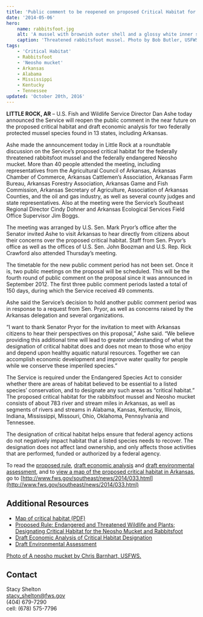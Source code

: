 ```yaml
---
title: 'Public comment to be reopened on proposed Critical Habitat for two federally protected mussel species'
date: '2014-05-06'
hero:
    name: rabbitsfoot.jpg
    alt: 'A mussel with brownish outer shell and a glossy white inner shell that resembles a baked potato.'
    caption: 'Threatened rabbitsfoot mussel. Photo by Bob Butler, USFWS.'
tags:
    - 'Critical Habitat'
    - Rabbitsfoot
    - 'Neosho mucket'
    - Arkansas
    - Alabama
    - Mississippi
    - Kentucky
    - Tennessee
updated: 'October 20th, 2016'
---
```


**LITTLE ROCK, AR** – U.S. Fish and Wildlife Service Director Dan Ashe today announced the Service will reopen the public comment in the near future on the proposed critical habitat and draft economic analysis for two federally protected mussel species found in 13 states, including Arkansas.

Ashe made the announcement today in Little Rock at a roundtable discussion on the Service’s proposed critical habitat for the federally threatened rabbitsfoot mussel and the federally endangered Neosho mucket. More than 40 people attended the meeting, including representatives from the Agricultural Council of Arkansas, Arkansas Chamber of Commerce, Arkansas Cattlemen’s Association, Arkansas Farm Bureau, Arkansas Forestry Association, Arkansas Game and Fish Commission, Arkansas Secretary of Agriculture, Association of Arkansas Counties, and the oil and gas industry, as well as several county judges and state representatives. Also at the meeting were the Service’s Southeast Regional Director Cindy Dohner and Arkansas Ecological Services Field Office Supervisor Jim Boggs.

The meeting was arranged by U.S. Sen. Mark Pryor’s office after the Senator invited Ashe to visit Arkansas to hear directly from citizens about their concerns over the proposed critical habitat. Staff from Sen. Pryor’s office as well as the offices of U.S. Sen. John Boozman and U.S. Rep. Rick Crawford also attended Thursday’s meeting.

The timetable for the new public comment period has not been set. Once it is, two public meetings on the proposal will be scheduled. This will be the fourth round of public comment on the proposal since it was announced in September 2012\. The first three public comment periods lasted a total of 150 days, during which the Service received 49 comments.

Ashe said the Service’s decision to hold another public comment period was in response to a request from Sen. Pryor, as well as concerns raised by the Arkansas delegation and several organizations.

“I want to thank Senator Pryor for the invitation to meet with Arkansas citizens to hear their perspectives on this proposal,” Ashe said. “We believe providing this additional time will lead to greater understanding of what the designation of critical habitat does and does not mean to those who enjoy and depend upon healthy aquatic natural resources. Together we can accomplish economic development and improve water quality for people while we conserve these imperiled species.”

The Service is required under the Endangered Species Act to consider whether there are areas of habitat believed to be essential to a listed species’ conservation, and to designate any such areas as “critical habitat.” The proposed critical habitat for the rabbitsfoot mussel and Neosho mucket consists of about 783 river and stream miles in Arkansas, as well as segments of rivers and streams in Alabama, Kansas, Kentucky, Illinois, Indiana, Mississippi, Missouri, Ohio, Oklahoma, Pennsylvania and Tennessee.

The designation of critical habitat helps ensure that federal agency actions do not negatively impact habitat that a listed species needs to recover. The designation does not affect land ownership, and only affects those activities that are performed, funded or authorized by a federal agency.

To read the [proposed rule](https://www.federalregister.gov/articles/2013/08/27/2013-20671/endangered-and-threatened-wildlife-and-plants-designating-critical-habitat-for-the-neosho-mucket-and), [draft economic analysis](http://www.regulations.gov/#!documentDetail;D=FWS-R4-ES-2013-0007-0004) and [draft environmental assessment](http://www.regulations.gov/#!documentDetail;D=FWS-R4-ES-2013-0007-0003), and to [view a map of the proposed critical habitat in Arkansas](http://www.fws.gov/southeast/news/2014/Neosho_Rabbitsfoot_CHmap.pdf), go to [http://www.fws.gov/southeast/news/2014/033.html](http://www.fws.gov/southeast/news/2014/033.html)

## Additional Resources

- [Map of critical habitat (PDF)](http://www.fws.gov/southeast/news/2014/Neosho_Rabbitsfoot_CHmap.pdf)
- [Proposed Rule: Endangered and Threatened Wildlife and Plants; Designating Critical Habitat for the Neosho Mucket and Rabbitsfoot](https://www.federalregister.gov/articles/2013/08/27/2013-20671/endangered-and-threatened-wildlife-and-plants-designating-critical-habitat-for-the-neosho-mucket-and)
- [Draft Economic Analysis of Critical Habitat Designation](http://www.regulations.gov/#!documentDetail;D=FWS-R4-ES-2013-0007-0004)
- [Draft Environmental Assessment](http://www.regulations.gov/#!documentDetail;D=FWS-R4-ES-2013-0007-0003)

[Photo of A neosho mucket by Chris Barnhart, USFWS.](http://www.fws.gov/southeast/news/images/NeoshoMucketByChrisBarnhart.jpg)

## Contact

Stacy Shelton  
[stacy_shelton@fws.gov](mailto:stacy_shelton@fws.gov)  
(404) 679-7290  
cell: (678) 575-7796
